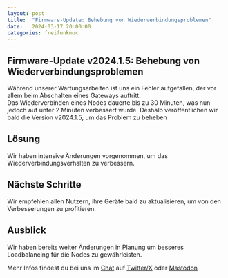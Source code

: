 ```yaml
---
layout: post
title:  "Firmware-Update: Behebung von Wiederverbindungsproblemen"
date:   2024-03-17 20:00:00
categories: freifunkmuc
---
```


## Firmware-Update v2024.1.5: Behebung von Wiederverbindungsproblemen

Während unserer Wartungsarbeiten ist uns ein Fehler aufgefallen, der vor allem beim Abschalten eines Gateways auftritt.  
Das Wiederverbinden eines Nodes dauerte bis zu 30 Minuten, was nun jedoch auf unter 2 Minuten verbessert wurde.
Deshalb veröffentlichen wir bald die Version v2024.1.5, um das Problem zu beheben

## Lösung

Wir haben intensive Änderungen vorgenommen, um das Wiederverbindungsverhalten zu verbessern.

## Nächste Schritte

Wir empfehlen allen Nutzern, ihre Geräte bald zu aktualisieren, um von den Verbesserungen zu profitieren.

## Ausblick

Wir haben bereits weiter Änderungen in Planung um besseres Loadbalancing für die Nodes zu gewährleisten.

Mehr Infos findest du bei uns im [Chat](https://chat.ffmuc.net) auf [Twitter/X](https://twitter.com/FreifunkMUC/) oder [Mastodon](https://social.ffmuc.net/@freifunkMUC)
